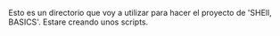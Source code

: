Esto es un directorio que voy a utilizar para hacer el proyecto de 'SHEll, BASICS'.  Estare creando unos scripts.


